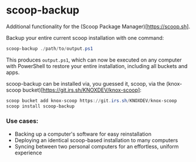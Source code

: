 # scoop-backup

Additional functionality for the (Scoop Package Manager)[https://scoop.sh].

Backup your entire current scoop installation with one command:

```powershell
scoop-backup ./path/to/output.ps1
```

This produces `output.ps1`, which can now be executed on any computer with PowerShell to restore your entire installation, including all buckets and apps.

scoop-backup can be installed via, you guessed it, scoop, via the (knox-scoop bucket)[https://git.irs.sh/KNOXDEV/knox-scoop]:

```powershell
scoop bucket add knox-scoop https://git.irs.sh/KNOXDEV/knox-scoop
scoop install scoop-backup
```

### Use cases:
* Backing up a computer's software for easy reinstallation
* Deploying an identical scoop-based installation to many computers
* Syncing between two personal computers for an effortless, uniform experience
